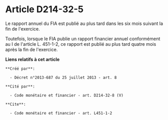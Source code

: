 # Article D214-32-5

Le rapport annuel du FIA est publié au plus tard dans les six mois suivant la fin de l'exercice. 

Toutefois, lorsque le FIA publie un rapport financier annuel conformément au I de l'article L. 451-1-2, ce rapport est publié
au plus tard quatre mois après la fin de l'exercice.

**Liens relatifs à cet article**

	**Créé par**:

	  - Décret n°2013-687 du 25 juillet 2013 - art. 8

	**Cité par**:

	  - Code monétaire et financier - art. D214-32-8 (V)

	**Cite**:

	  - Code monétaire et financier - art. L451-1-2

